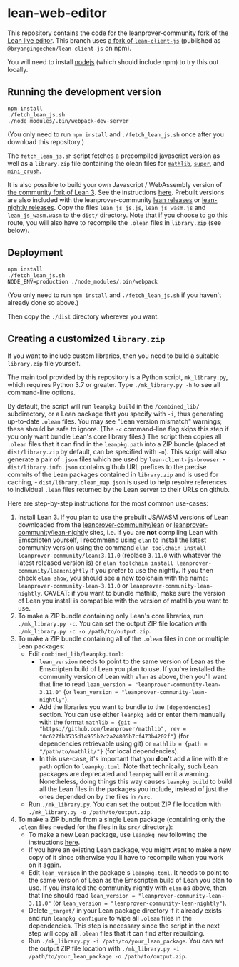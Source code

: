 # lean-web-editor

This repository contains the code for the leanprover-community fork of the [Lean live editor](https://leanprover-community.github.io/lean-web-editor). This branch uses [a fork of `lean-client-js`](https://github.com/bryangingechen/lean-client-js/tree/cache) (published as `@bryangingechen/lean-client-js` on npm).

You will need to install [nodejs](https://nodejs.org/en/) (which should include npm) to try this out locally.

## Running the development version

```
npm install
./fetch_lean_js.sh
./node_modules/.bin/webpack-dev-server
```

(You only need to run `npm install` and `./fetch_lean_js.sh` once after you download this repository.)

The `fetch_lean_js.sh` script fetches a precompiled javascript version as well as a `library.zip` file containing the olean files for [`mathlib`](https://github.com/leanprover-community/mathlib), [`super`](https://github.com/leanprover/super), and [`mini_crush`](https://github.com/leanprover/mini_crush).

It is also possible to build your own Javascript / WebAssembly version of [the community fork of Lean 3](https://github.com/leanprover-community/lean). See the instructions [here](https://github.com/leanprover-community/lean/blob/master/doc/make/index.md#building-js--wasm-binaries-with-emscripten). Prebuilt versions are also included with the leanprover-community [lean releases](https://github.com/leanprover-community/lean/releases) or [lean-nightly releases](https://github.com/leanprover-community/lean-nightly/releases). Copy the files `lean_js_js.js`, `lean_js_wasm.js` and `lean_js_wasm.wasm` to the `dist/` directory. Note that if you choose to go this route, you will also have to recompile the `.olean` files in `library.zip` (see below).

## Deployment

```
npm install
./fetch_lean_js.sh
NODE_ENV=production ./node_modules/.bin/webpack
```

(You only need to run `npm install` and `./fetch_lean_js.sh` if you haven't already done so above.)

Then copy the `./dist` directory wherever you want.

## Creating a customized `library.zip`

If you want to include custom libraries, then you need to build a suitable `library.zip` file yourself.

The main tool provided by this repository is a Python script, `mk_library.py`, which requires Python 3.7 or greater. Type `./mk_library.py -h` to see all command-line options.

By default, the script will run `leanpkg build` in the `/combined_lib/` subdirectory, or a Lean package that you specify with `-i`, thus generating up-to-date `.olean` files. You may see "Lean version mismatch" warnings; these should be safe to ignore. (The `-c` command-line flag skips this step if you only want bundle Lean's core library files.) The script then copies all `.olean` files that it can find in the `leanpkg.path` into a ZIP bundle (placed at `dist/library.zip` by default, can be specified with `-o`). This script will also generate a pair of `.json` files which are used by `lean-client-js-browser`:
    - `dist/library.info.json` contains github URL prefixes to the precise commits of the Lean packages contained in `library.zip` and is used for caching,
    - `dist/library.olean_map.json` is used to help resolve references to individual `.lean` files returned by the Lean server to their URLs on github.

Here are step-by-step instructions for the most common use-cases:

1. Install Lean 3. If you plan to use the prebuilt JS/WASM versions of Lean downloaded from the [leanprover-community/lean](https://github.com/leanprover-community/lean/releases) or [leanprover-community/lean-nightly](https://github.com/leanprover-community/lean-nightly/releases) sites, i.e. if you are **not** compiling Lean with Emscripten yourself, I recommend using [`elan`](https://github.com/kha/elan) to install the latest community version using the command
`elan toolchain install leanprover-community/lean:3.11.0` (replace `3.11.0` with whatever the latest released version is) or `elan toolchain install leanprover-community/lean:nightly` if you prefer to use the nightly. If you then check `elan show`, you should see a new toolchain with the name: `leanprover-community-lean-3.11.0` or `leanprover-community-lean-nightly`. CAVEAT: if you want to bundle mathlib, make sure the version of Lean you install is compatible with the version of mathlib you want to use.
2. To make a ZIP bundle containing only Lean's core libraries, run `./mk_library.py -c`. You can set the output ZIP file location with `./mk_library.py -c -o /path/to/output.zip`.
3. To make a ZIP bundle containing all of the `.olean` files in one or multiple Lean packages:
    - Edit `combined_lib/leanpkg.toml`:
        - `lean_version` needs to point to the same version of Lean as the Emscripten build of Lean you plan to use. If you've installed the community version of Lean with `elan` as above, then you'll want that line to read `lean_version = "leanprover-community-lean-3.11.0"` (or `lean_version = "leanprover-community-lean-nightly"`).
        - Add the libraries you want to bundle to the `[dependencies]` section. You can use either `leanpkg add` or enter them manually with the format `mathlib = {git = "https://github.com/leanprover/mathlib", rev = "0c627fb3535d14955b2c2a24805b7cf473b4202f"}` (for dependencies retrievable using git) or `mathlib = {path = "/path/to/mathlib/"}` (for local dependencies).
        - In this use-case, it's important that you **don't** add a line with the `path` option to `leanpkg.toml`. Note that technically, such Lean packages are deprecated and `leanpkg` will emit a warning. Nonetheless, doing things this way causes `leanpkg build` to build all the Lean files in the packages you include, instead of just the ones depended on by the files in `/src`.
    - Run `./mk_library.py`. You can set the output ZIP file location with `./mk_library.py -o /path/to/output.zip`.
4. To make a ZIP bundle from a single Lean package (containing only the `.olean` files needed for the files in its `src/` directory):
    - To make a new Lean package, use `leanpkg new` following the instructions [here](https://github.com/leanprover-community/mathlib/blob/master/docs/install/project.md).
    - If you have an existing Lean package, you might want to make a new copy of it since otherwise you'll have to recompile when you work on it again.
    - Edit `lean_version` in the package's `leanpkg.toml`. It needs to point to the same version of Lean as the Emscripten build of Lean you plan to use. If you installed the community nightly with `elan` as above, then that line should read `lean_version = "leanprover-community-lean-3.11.0"` (or `lean_version = "leanprover-community-lean-nightly"`).
    - Delete `_target/` in your Lean package directory if it already exists and run `leanpkg configure` to wipe all `.olean` files in the dependencies. This step is necessary since the script in the next step will copy all `.olean` files that it can find after rebuilding.
    - Run `./mk_library.py -i /path/to/your_lean_package`. You can set the output ZIP file location with `./mk_library.py -i /path/to/your_lean_package -o /path/to/output.zip`.
